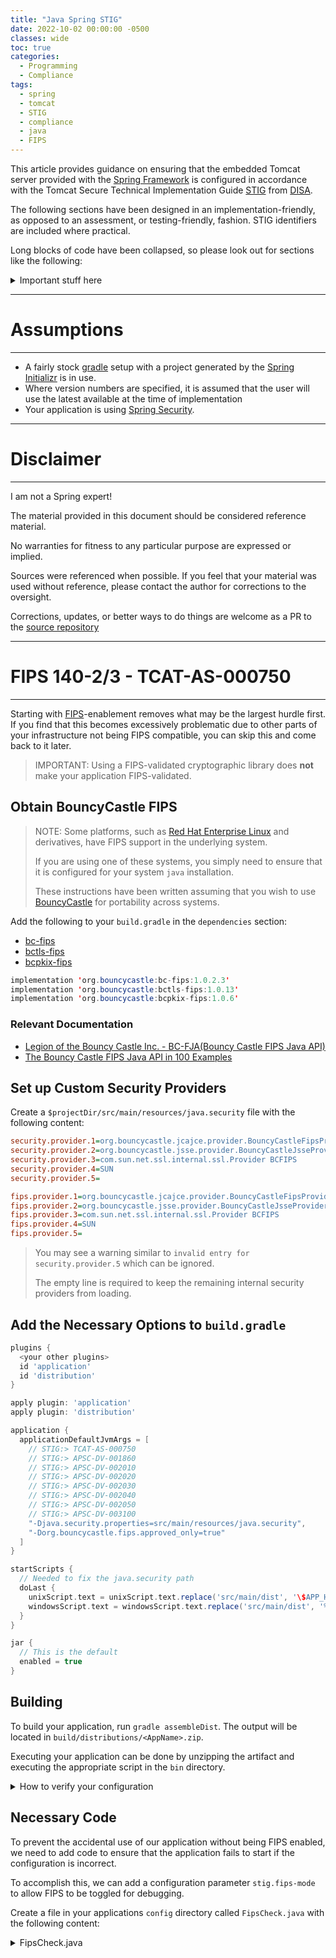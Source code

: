 ```yaml
---
title: "Java Spring STIG"
date: 2022-10-02 00:00:00 -0500
classes: wide
toc: true
categories:
  - Programming
  - Compliance
tags:
  - spring
  - tomcat
  - STIG
  - compliance
  - java
  - FIPS
---
```


This article provides guidance on ensuring that the embedded Tomcat server
provided with the [Spring Framework](https://spring.io/) is configured in
accordance with the Tomcat Secure Technical Implementation Guide
[STIG](https://public.cyber.mil/stigs/) from [DISA](https://disa.mil/).

<!--more-->

The following sections have been designed in an implementation-friendly, as
opposed to an assessment, or testing-friendly, fashion. STIG identifiers are
included where practical.

Long blocks of code have been collapsed, so please look out for sections like
the following:

<details>
  <summary markdown='span'>Important stuff here</summary>
Implementation Reference!
</details>

----
# Assumptions
----

* A fairly stock [gradle](https://gradle.org/) setup with a project generated by the
[Spring Initializr](https://start.spring.io/) is in use.
* Where version numbers are specified, it is assumed that the user will use the
  latest available at the time of implementation
* Your application is using [Spring Security](https://spring.io/projects/spring-security).

----
# Disclaimer
----

I am not a Spring expert!

The material provided in this document should be considered reference material.

No warranties for fitness to any particular purpose are expressed or implied.

Sources were referenced when possible. If you feel that your material was used
without reference, please contact the author for corrections to the oversight.

Corrections, updates, or better ways to do things are welcome as a PR to the
[source repository](https://github.com/trevor-vaughan/trevor-vaughan.github.io)

----
# FIPS 140-2/3 - TCAT-AS-000750
----

Starting with
[FIPS](https://csrc.nist.gov/publications/detail/fips/140/2/final)-enablement
removes what may be the largest hurdle first. If you find that this becomes
excessively problematic due to other parts of your infrastructure not being FIPS
compatible, you can skip this and come back to it later.

> IMPORTANT: Using a FIPS-validated cryptographic library does **not** make your
> application FIPS-validated.

## Obtain BouncyCastle FIPS

> NOTE: Some platforms, such as [Red Hat Enterprise Linux](https://www.redhat.com/en/technologies/linux-platforms/enterprise-linux)
> and derivatives, have FIPS support in the underlying system.
>
> If you are using one of these systems, you simply need to ensure that it is
> configured for your system `java` installation.
>
> These instructions have been written assuming that you wish to use
> [BouncyCastle](https://www.bouncycastle.org/) for portability across systems.

Add the following to your `build.gradle` in the `dependencies` section:
  - [bc-fips](https://mvnrepository.com/artifact/org.bouncycastle/bc-fips)
  - [bctls-fips](https://mvnrepository.com/artifact/org.bouncycastle/bctls-fips)
  - [bcpkix-fips](https://mvnrepository.com/artifact/org.bouncycastle/bcpkix-fips)

```java
implementation 'org.bouncycastle:bc-fips:1.0.2.3'
implementation 'org.bouncycastle:bctls-fips:1.0.13'
implementation 'org.bouncycastle:bcpkix-fips:1.0.6'
```

### Relevant Documentation

- [Legion of the Bouncy Castle Inc. - BC-FJA(Bouncy Castle FIPS Java API)](https://csrc.nist.gov/CSRC/media/projects/cryptographic-module-validation-program/documents/security-policies/140sp3152.pdf)
- [The Bouncy Castle FIPS Java API in 100 Examples](https://www.bouncycastle.org/fips-java/BCFipsIn100.pdf)

## Set up Custom Security Providers

Create a `$projectDir/src/main/resources/java.security` file with the following content:

```ini
security.provider.1=org.bouncycastle.jcajce.provider.BouncyCastleFipsProvider
security.provider.2=org.bouncycastle.jsse.provider.BouncyCastleJsseProvider fips:BCFIPS
security.provider.3=com.sun.net.ssl.internal.ssl.Provider BCFIPS
security.provider.4=SUN
security.provider.5=

fips.provider.1=org.bouncycastle.jcajce.provider.BouncyCastleFipsProvider
fips.provider.2=org.bouncycastle.jsse.provider.BouncyCastleJsseProvider fips:BCFIPS
fips.provider.3=com.sun.net.ssl.internal.ssl.Provider BCFIPS
fips.provider.4=SUN
fips.provider.5=
```

> You may see a warning similar to `invalid entry for security.provider.5` which can be ignored.
>
> The empty line is required to keep the remaining internal security providers from loading.

## Add the Necessary Options to `build.gradle`

```groovy
plugins {
  <your other plugins>
  id 'application'
  id 'distribution'
}

apply plugin: 'application'
apply plugin: 'distribution'

application {
  applicationDefaultJvmArgs = [
    // STIG:> TCAT-AS-000750
    // STIG:> APSC-DV-001860
    // STIG:> APSC-DV-002010
    // STIG:> APSC-DV-002020
    // STIG:> APSC-DV-002030
    // STIG:> APSC-DV-002040
    // STIG:> APSC-DV-002050
    // STIG:> APSC-DV-003100
    "-Djava.security.properties=src/main/resources/java.security",
    "-Dorg.bouncycastle.fips.approved_only=true"
  ]
}

startScripts {
  // Needed to fix the java.security path
  doLast {
    unixScript.text = unixScript.text.replace('src/main/dist', '\$APP_HOME')
    windowsScript.text = windowsScript.text.replace('src/main/dist', '%~dp0..')
  }
}

jar {
  // This is the default
  enabled = true
}
```

## Building

To build your application, run `gradle assembleDist`. The output will be located
in `build/distributions/<AppName>.zip`.

Executing your application can be done by unzipping the artifact and executing
the appropriate script in the `bin` directory.

<details>
  <summary markdown='span'> How to verify your configuration </summary>

The following code can be used to verify the configuration:

```java
import javax.crypto.Cipher;
import java.security.Provider;
import org.bouncycastle.crypto.CryptoServicesRegistrar;
import javax.crypto.Mac;

System.out.println("BC Approved Only Mode: " + CryptoServicesRegistrar.isInApprovedOnlyMode());

try {
  Cipher cipher = Cipher.getInstance("AES/CBC/PKCS5Padding");

  String algorithm = cipher.getAlgorithm();
  Provider provider = cipher.getProvider();
  int blockSize = cipher.getBlockSize();

  System.out.println("Output using default Provider:");
  System.out.println("Algorithm :"+algorithm);
  System.out.println("Provider Name:"+provider.getName());
  System.out.println("Block Size :"+blockSize);
}
catch(Exception e) {
  System.out.println(e);
}

try {
  Mac mac = Mac.getInstance("hmacMD5");
}
catch(Exception e) {
  System.out.println(e);
}
```

The expected output is as follows:

> BC Approved Only Mode: **true**<br>
> Output using default Provider:<br>
> Algorithm :AES/CBC/PKCS5Padding<br>
> Provider Name:**BCFIPS**<br>
> Block Size :16<br>
> java.security.NoSuchAlgorithmException: **Algorithm hmacMD5 not available**

</details>

## Necessary Code

To prevent the accidental use of our application without being FIPS enabled, we
need to add code to ensure that the application fails to start if the
configuration is incorrect.

To accomplish this, we can add a configuration parameter `stig.fips-mode` to
allow FIPS to be toggled for debugging.

Create a file in your applications `config` directory called `FipsCheck.java`
with the following content:

<details>
<summary markdown='span'>FipsCheck.java</summary>

```java
package my.app.starter.config;

import javax.crypto.Mac;

import org.springframework.beans.factory.annotation.Autowired;
import org.springframework.beans.factory.annotation.Value;
import org.springframework.boot.autoconfigure.condition.ConditionalOnWebApplication;
import org.springframework.boot.autoconfigure.condition.ConditionalOnWebApplication.Type;
import org.springframework.boot.web.embedded.tomcat.TomcatServletWebServerFactory;
import org.springframework.boot.web.server.WebServerFactoryCustomizer;
import org.springframework.context.ApplicationContext;
import org.springframework.context.annotation.Configuration;

import lombok.extern.slf4j.Slf4j;
import my.app.starter.config.exceptions.FipsCheckException;

@Slf4j
@Configuration
@ConditionalOnWebApplication(
  type = Type.SERVLET
)
public class FipsCheck implements WebServerFactoryCustomizer<TomcatServletWebServerFactory>{
  @Value("${stig.fips-mode:true}")
  private boolean fipsMode;

  @Autowired
  ApplicationContext context;

  public void customize(TomcatServletWebServerFactory factory) {
    // Ideally, we will find a method for doing this without binding explicitly to Tomcat
    factory.addContextCustomizers((context) -> {
      Boolean fipsOK = false;

      try {
        Mac mac = Mac.getInstance("hmacMD5");
      }
      catch(Exception e) {
        fipsOK = true;
      }

      if ( fipsMode && fipsOK ) {
        log.info("FIPS Mode Correctly Enabled for Core Java");
      }
      else if ( !fipsMode ) {
        log.warn("FIPS Mode Disabled Via Configuration for Core Java");
      }
      else {
        throw new FipsCheckException("Core Java");
      }
    });
  }
}
``` </details>

Next, create a directory called `config/exceptions` and a file in that directory named `FipsCheckException.java` with the following content:

```java
package my.app.starter.config.exceptions;

public class FipsCheckException extends RuntimeException {

    public FipsCheckException(String target) {
        super("FIPS Mode Not Enabled in " + target);
    }
}
```

----
# The Rest of the STIGs
----

## Only the Tomcat Server May Be Used

Spring has the ability to use web servers other than Tomcat.

**Users must ensure that no other webserver is selected for use since there is a STIG for Tomcat.**

## `build.gradle` Updates

You will need to add the following to your `build.gradle`.

Where items overlap with configuring the system for FIPS mode, simply append to
the existing set.

```groovy
implementation 'org.springframework.boot:spring-boot-starter-validation:2.6.7'

apply plugin: 'application'

application {
  applicationDefaultJvmArgs = [
    // STIG:> TCAT-AS-001660
    // STRICT_SERVLET_COMPLIANCE must be set to true
    "-Dorg.apache.catalina.STRICT_SERVLET_COMPLIANCE=true",
    // STIG:> TCAT-AS-001680
    // ALLOW_BACKSLASH must be set to false.
    "-Dorg.apache.catalina.connector.CoyoteAdapter.ALLOW_BACKSLASH=false",
    // STIG:> TCAT-AS-001690
    // ENFORCE_ENCODING_IN_GET_WRITER must be set to true
    "-Dorg.apache.catalina.connector.Response.ENFORCE_ENCODING_IN_GET_WRITER=true",
    // STIG:> TCAT-AS-001670
    // RECYCLE_FACADES must be set to true
    "-Dorg.apache.catalina.connector.RECYCLE_FACADES=true"
  ]
}
```

## `appplication.yaml` Settings

Ensure that the following settings appear in the `application.yaml` file and not
in a profile.

<details>
  <summary markdown='span'>application.yaml</summary>

```yaml
# NOTE: Just because a STIG item is listed here does not mean that it is
# fully met by setting the value. This only focuses on what Spring and
# Tomcat can do natively.

## TOMCAT STIG ##

# STIG:> TCAT-AS-000020
#   Secured connectors must be configured to use strong encryption ciphers.
# STIG:> TCAT-AS-000040
#   TLS 1.2 must be used on secured HTTP connectors.
server.ssl.enabled-protocols=TLSv1.2

# STIG:> TCAT-AS-000070
#   Cookies must have secure flag set.
server.servlet.session.cookie.secure: true

# STIG:> TCAT-AS-000080
#   Cookies must have http-only flag set.
server.servlet.session.cookie.http-only: true

# STIG:> TCAT-AS-000100
#   Connectors must be secured.
server.ssl.enabled: true

# STIG:> TCAT-AS-000170
# Tomcat servers behind a proxy or load balancer must log client IP.
server.tomcat.accesslog.enabled: true
server.tomcat.accesslog.request-attributes-enabled: true
server.tomcat.accesslog.directory: /dev
server.tomcat.accesslog.prefix: stdout
server.tomcat.accesslog.buffered: false
# The following two items must be empty!
server.tomcat.accesslog.suffix:
server.tomcat.accesslog.file-date-format:

# STIG:> TCAT-AS-000240
#   Date and time of events must be logged.
# STIG:> TCAT-AS-000250
#   Remote hostname must be logged.
# STIG:> TCAT-AS-000260
#   HTTP status code must be logged.
# STIG:> TCAT-AS-000270
#   The first line of request must be logged.
# STIG:> TCAT-AS-001080
#   Application user name must be logged.
server.tomcat.accesslog.pattern: "%h %l %t %u \"%r\" %s %b"

# STIG:> TCAT-AS-000470
#   Stack tracing must be disabled.
trace: false
server.error.include-stacktrace: never
server.error.whitelabel.enabled: false

# STIG:> TCAT-AS-000510
#   DefaultServlet debug parameter must be disabled.
server.servlet.register-default-servlet: false

# STIG:> TCAT-AS-000550
#   xpoweredBy attribute must be disabled.
#   This should be empty!
server.server-header:

# STIG:> TCAT-AS-000610
#   JMX authentication must be secured.
# STIG:> TCAT-AS-000630
#   TLS must be enabled on JMX.
spring.jmx.enabled: false

# STIG:> TCAT-AS-000750
#   Tomcat must use FIPS-validated ciphers on secured connectors
#
#   You will need to change this to "off" if your underlying platform is not
#   FIPS-enabled with the appropriate tomcat-native libraries installed
stig.spring.embedded-tomcat.fips-mode: "on"

## APPLICATION STIG ##

# APSC-DV-000447
#   The application must not be subject to input handling vulnerabilities.
server.tomcat.reject-illegal-header: true

# APSC-DV-001480
#   The application must prevent program execution in accordance with
#   organization-defined policies regarding software program usage and
#   restrictions, and/or rules authorizing the terms and conditions of
#   software program usage. (Least Privilege)
management.server.port: -1
management.endpoints.enabled-by-default: false
management.endpoints.web.exposure.include: ""
management.endpoints.jmx.exposure.include: ""

# APSC-DV-001660
#   Service-Oriented Applications handling non-releasable data must
#   authenticate endpoint devices via mutual SSL/TLS.
server.ssl.client-auth: true

# APSC-DV-002270
#   Applications must not use URL embedded session IDs.
server.servlet.session.tracking-modes: COOKIE

# APSC-DV-002310
#   The application must fail to a secure state if system initialization
#   fails, shutdown fails, or aborts fail.
server.shutdown: graceful

# APSC-DV-002500
#   The application must protect from Cross-Site Request Forgery (CSRF)
#   vulnerabilities.
server.servlet.session.cookie.same-site: Strict
```

</details>

## Additional Application Code

The following items are necessary to meet STIG requirements that would usually
be met via XML configuration files. Unfortunately, the embedded Tomcat does not
allow for XML configuration so we need to do it under the hood.

### Enable HSTS

*TCAT-AS-000030 - HTTP Strict Transport Security (HSTS) must be enabled*


Ensure that your application has HSTS enabled by adding the following to the
class that you have created that hooks `@EnableWebSecurity`. This only shows
the HSTS portion of the configuration, access controls and other items outside
of the Tomcat STIG are left to the reader.

```java
@Configuration
@EnableWebSecurity
public class SecurityConfiguration extends WebSecurityConfigurerAdapter {
  @Override
  protected void configure(HttpSecurity http) throws Exception {
    http.
      .headers()
        .httpStrictTransportSecurity()
        .maxAgeInSeconds(31536000)
        .includeSubDomains(true)
        .preload(false)
  }
}
```

### Tomcat STIG Error Valve

To ensure that no information is inadvertently leaked, a custom Error Valve
should be created in your `config` directory as `TomcatStigErrorValve.java`
with the following content:

```java
package my.app.starter.config;

import java.io.IOException;
import java.io.Writer;

import org.apache.catalina.connector.Request;
import org.apache.catalina.connector.Response;
import org.apache.catalina.valves.ErrorReportValve;
import org.springframework.context.annotation.Configuration;

import lombok.extern.slf4j.Slf4j;

@Slf4j
@Configuration
public class TomcatStigErrorValve extends ErrorReportValve{
  // Based on work in https://github.com/spring-projects/spring-boot/issues/21257#issuecomment-745565376
  protected void report(Request request, Response response, Throwable throwable) {
    if  (!response.setErrorReported()) {
      return;
    }

    log.error("{} Fatal error before getting to Spring.", response.getStatus());
    try {
        Writer writer = response.getReporter();
        writer.write(Integer.toString(response.getStatus()));
        writer.write(" Fatal error. Could not process request.");
        response.finishResponse();
    } catch (IOException e) {}
  }
}
```

### Tomcat STIG Class

Create `TomcatStig.java` in your `config` directory with the following content
to apply the remainder of the STIG items.

This could be done in many ways but has been shown here in the most compact
form.

Ideally, the Spring community would pick this up and turn it into a plugin (hint, hint)!

<details><summary markdown='span'>TomcatStig.java</summary>
```java

package my.app.starter.config;

import javax.validation.constraints.Pattern;

import org.apache.catalina.Container;
import org.apache.catalina.core.AprLifecycleListener;
import org.apache.catalina.core.StandardHost;
import org.apache.tomcat.util.descriptor.web.SecurityCollection;
import org.apache.tomcat.util.descriptor.web.SecurityConstraint;
import org.springframework.beans.factory.annotation.Autowired;
import org.springframework.beans.factory.annotation.Value;
import org.springframework.boot.autoconfigure.condition.ConditionalOnWebApplication;
import org.springframework.boot.autoconfigure.condition.ConditionalOnWebApplication.Type;
import org.springframework.boot.web.embedded.tomcat.TomcatServletWebServerFactory;
import org.springframework.boot.web.server.WebServerFactoryCustomizer;
import org.springframework.context.ApplicationContext;
import org.springframework.context.annotation.Configuration;

import my.app.starter.config.TomcatStigErrorValve;

import lombok.extern.slf4j.Slf4j;

@Slf4j
@Configuration
@ConditionalOnWebApplication(
  type = Type.SERVLET
)
public class TomcatStig implements WebServerFactoryCustomizer<TomcatServletWebServerFactory> {

  @Value("${server.ssl.enabled:false}")
  private boolean sslEnabled;

  @Value("${stig.fips-mode:true}")
  private boolean globalFipsMode;

  @Pattern(regexp = "^(on|off)$")
  @Value("${stig.spring.embedded-tomcat.fips-mode:on}")
  private String fipsMode;

  // Based on work from https://www.behindjava.com/run-a-fully-fips-compliant/
  @Autowired
  ApplicationContext context;

  public void customize(TomcatServletWebServerFactory factory) {
    // Set fipsMode to match the global if FIPS is disabled everywhere
    if ( !globalFipsMode ) {
      fipsMode = "off";
    }

    String pkg_name = this.getClass().getPackageName();

    // STIG:> TCAT-AS-000750
    //   Tomcat must use FIPS-validated ciphers on secured connectors
    AprLifecycleListener aprLifecycleListener = new AprLifecycleListener();
    aprLifecycleListener.setFIPSMode(fipsMode);

    if ( ! aprLifecycleListener.getFIPSMode().equals("on") ) {
      log.warn("FIPS Mode Disabled in Tomcat");
    }

    factory.addContextLifecycleListeners(aprLifecycleListener);
    // End TCAT-AS-000750

    factory.addConnectorCustomizers((connector) -> {
      // STIG:> TCAT-AS-000100
      //   Connectors must be secured
      connector.setSecure(sslEnabled);
      // End TCAT-AS-000100

      // STIG:> TCAT-AS-000550
      //   xpoweredBy attribute must be disabled.
      connector.setXpoweredBy(false);

      // STIG:> TCAT-AS-000470
      //   Stack tracking must be disabled
      connector.setAllowTrace(false);
      // End TCAT-AS-000470

      // STIG:> TCAT-AS-001670
      //   RECYCLE_FACADES must be set to true
      connector.setDiscardFacades(true);
      // End TCAT-AS-001670

      // Start APSC-DV-002520
      //   The application must protect from canonical representation vulnerabilities
      connector.setUseBodyEncodingForURI(true);
      // End APSC-DV-002520
    });

    factory.addContextCustomizers((context) -> {
      SecurityConstraint constraint = new SecurityConstraint();
      SecurityCollection collection = new SecurityCollection();

      // Apply to everything
      collection.setName("restricted_methods");
      collection.addPattern("/*");

      // STIG:> TCAT-AS-000090
      //   DefaultServlet must be set to readonly for PUT and DELETE
      collection.addMethod("PUT");
      collection.addMethod("DELETE");
      // End TCAT-AS-000090 - Readonly Defaults

      // STIG:> TCAT-AS-000040
      //   TLS 1.2 must be used on secured HTTP connectors
      if ( sslEnabled ) {
        collection.setName("https_only");
        constraint.setUserConstraint("CONFIDENTIAL");
      }
      // STIG:> TCAT-AS-000040

      constraint.addCollection(collection);

      // Start APSC-DV-000460
      //   The application must enforce approved authorizations for logical access
      //   to information and system resources in accordance with applicable
      //   access control policies.
      constraint.setAuthConstraint(true);
      // End APSC-DV-000460

      context.addConstraint(constraint);
    });

    // STIG:> TCAT-AS-000470
    //   Stack tracing must be disabled
    //
    // STIG:> TCAT-AS-000920
    //   ErrorReportValve showServerInfo must be set to false
    //
    // STIG:> TCAT-AS-000940
    //   ErrorReportValve showReport must be set to false
    //
    // This fully disables the embedded Tomcat stack trace and only presents the contents of the TomcatStigErrorValve.
    // See: https://github.com/spring-projects/spring-boot/issues/21257#issuecomment-745565376
    factory.addContextCustomizers((context) -> {
        Container parent = context.getParent();
        if ( parent instanceof StandardHost) {
          ((StandardHost) parent).setErrorReportValveClass(pkg_name + ".TomcatStigErrorValve");
        }
    });
    // End TCAT-AS-000940
    // End TCAT-AS-000920
    // End TCAT-AS-000470

    // STIG:> TCAT-AS-000590
    //   Applications in privileged mode must be approved by the ISSO
    factory.addContextCustomizers((context) -> {
      context.setPrivileged(false);
    });
    // End TCAT-AS-000590
  }
}
```
</details>

## References

* [Spring Boot - Embedded Tomcat Configuration](https://howtodoinjava.com/spring-boot2/embedded-tomcat-configuration/)
* [Spring Embedded Web Servers Guide](https://docs.spring.io/spring-boot/docs/2.0.x/reference/html/howto-embedded-web-servers.html)
* [Spring Common Application Properties](https://docs.spring.io/spring-boot/docs/2.0.x/reference/html/common-application-properties.html)
* [Apache Tomcat System Properties](https://tomcat.apache.org/tomcat-8.5-doc/config/systemprops.html)
* [TomcatServletWebServerFactory](https://docs.spring.io/spring-boot/docs/current/api/org/springframework/boot/web/embedded/tomcat/TomcatServletWebServerFactory.html)
* [Spring and FIPS](https://www.behindjava.com/run-a-fully-fips-compliant/)
* [Oryx Tomcat Configuration](https://github.com/OryxProject/oryx/blob/master/framework/oryx-lambda-serving/src/main/java/com/cloudera/oryx/lambda/serving/ServingLayer.java#L257)
* [OWASP Secure Headers Project](https://wiki.owasp.org/index.php/OWASP_Secure_Headers_Project#tab=Headers)

----
# Troubleshooting
----

Once FIPS mode is enabled, you may run into various issues that have to be remedied.

<details>
  <summary markdown='span'>Something is randomly breaking</summary>

If you find that your application is randomly crashing, the first thing to try
is to disble FIPS mode to see if it has to do with your cryptography setup.

For testing, you can set `stig.fips-mode: false` in your `application.yml` but
**DO NOT MAKE THIS THE DEFAULT**.

</details>

<details>
  <summary markdown='span'>The underlying system isn't FIPS compliant</summary>

You can individually disable FIPS for Tomcat (but leave it on for BouncyCastle)
by setting the following in `application.yaml`:

* `stig.spring.embedded-tomcat.fips-mode: "off"`
  * Note: The quotes are important around `off` due to YAML switching it to a Boolean natively
  * Different operating systems have different methods for enabling FIPS in
    `tomcat` so you will need to consult your systems documentation for details.
    That said, it is HIGHLY recommended that you work inside a FIPS-enabled
    virtual machine for initial testing.
    * Ubuntu requires the `libtcnative-1` package
    * RHEL requires the `tomcat-native` package from EPEL
    * macOS needs to re-roll `libtcnative` using a FIPS-compliant OpenSSL
      * This is not the default

</details>

<details>
  <summary markdown='span'>Your passwords are not long enough</summary>

If you see an error like the following, then you need to make sure that your
passwords meet the required length.

```bash
org.bouncycastle.crypto.fips.FipsUnapprovedOperationError:
password must be at least 112 bits
```

In this case, the password must be at least `14` characters (`112 bits`).

</details>

<details>
  <summary markdown='span'>The application hangs</summary>

You may discover that your application hangs during startup. This is because the
cryptography library has been configured to use `SecureRandom` instead of the
regular random pool.

Modern systems should have a Trusted Platform Module (or CPU-bound equivalent)
so you may neve rencounter this issue. However, if you do, you will need to
install a Pseudo-Random Number Generator (PRNG) on your system to prevent hangs.

</details>

<details>
  <summary markdown='span'>java.io.IOException: DER length more than 4 bytes: 109</summary>

If you see this error, you are trying to use a jks file that has not been created in a FIPS-compatible format.

The best solution is to use a p12 file if possible.

#### Converting jks to p12 with keytool

Use the following command to convert your Java Keystore to PKCS12 format.

Since we are using the Bouncy Castle FIPS libraries, we want to ensure that
they used for the conversion so that we prevent any possible issues.

> If you run into issues with the conversion, you may need to use a non-FIPS
> keytool for the initial conversion since not all `jks` files are FIPS-compatible.


```bash
keytool \
  -importkeystore \
  -srckeystore <keystore.jks> \
  -srcstoretype JKS \
  -srcstorepass <src_password> \
  -destkeystore <keystore.p12> \
  -deststoretype PKCS12 \
  -deststorepass <dest_password>
```

#### Verifying your p12 file

To verify that your keystore works with the FIPS-enabled system, you need to
use keytool with the BCFIPS provider enabled as follows.

```bash
keytool \
  -list \
  -keystore <keystore.p12> \
  -storetype PKCS12 \
  -provider org.bouncycastle.jcajce.provider.BouncyCastleFipsProvder \
  -providerpath </path/to>/bc-fips-<version>.jar \
  -storepass <password>
```

</details>

---

<font size="2em">
<p>
This work is derived from work in the performance of Federal Government Contract Number W52P1J-21-F-0245.<br>
Any copyright in this work is subject to the Government's Unlimited Rights license as defined in DFARS 252.227-7013 and/or DFARS 252.227-7014.<br>
The reproduction of this work for commercial purposes is strictly prohibited.<br>
Nongovernmental users may copy and distribute this document in any medium, either commercially or noncommercially, provided that this copyright notice is reproduced in all copies.<br>
Nongovernmental users may not use technical measures to obstruct or control the reading or further copying of the copies they make or distribute.<br>
Nongovernmental users may not accept compensation of any manner in exchange for copies.<br>
All other rights reserved.
</p>
</font>
